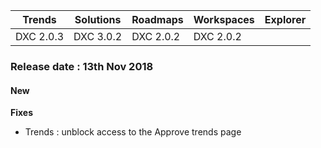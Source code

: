 Trends|Solutions|Roadmaps|Workspaces|Explorer
|----|----|----|----|----
|DXC 2.0.3|DXC 3.0.2|DXC 2.0.2|DXC 2.0.2|

### Release date : 13th Nov 2018

#### New

**Fixes**
- Trends : unblock access to the Approve trends page